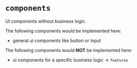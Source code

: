 # `components`
UI components without business logic.

The following components would be implemented here:

- general ui components like button or input

The following components would **NOT** be implemented here:

- ui components for a specific business logic → `features`
